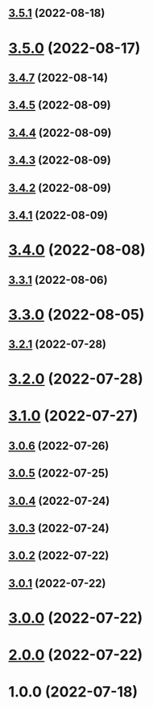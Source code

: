 ## [3.5.1](https://github.com/tesalate/tesalate-processor/compare/v3.5.0...v3.5.1) (2022-08-18)

# [3.5.0](https://github.com/tesalate/tesalate-processor/compare/v3.4.7...v3.5.0) (2022-08-17)

## [3.4.7](https://github.com/tesalate/tesalate-processor/compare/v3.4.6...v3.4.7) (2022-08-14)

## [3.4.5](https://github.com/tesalate/tesalate-processor/compare/v3.4.4...v3.4.5) (2022-08-09)

## [3.4.4](https://github.com/tesalate/tesalate-processor/compare/v3.4.3...v3.4.4) (2022-08-09)

## [3.4.3](https://github.com/tesalate/tesalate-processor/compare/v3.4.2...v3.4.3) (2022-08-09)

## [3.4.2](https://github.com/tesalate/tesalate-processor/compare/v3.4.1...v3.4.2) (2022-08-09)

## [3.4.1](https://github.com/tesalate/tesalate-processor/compare/v3.4.0...v3.4.1) (2022-08-09)

# [3.4.0](https://github.com/tesalate/tesalate-processor/compare/v3.3.1...v3.4.0) (2022-08-08)

## [3.3.1](https://github.com/tesalate/tesalate-processor/compare/v3.3.0...v3.3.1) (2022-08-06)

# [3.3.0](https://github.com/tesalate/tesalate-processor/compare/v3.2.1...v3.3.0) (2022-08-05)

## [3.2.1](https://github.com/tesalate/tesalate-processor/compare/v3.2.0...v3.2.1) (2022-07-28)

# [3.2.0](https://github.com/tesalate/tesalate-processor/compare/v3.1.0...v3.2.0) (2022-07-28)

# [3.1.0](https://github.com/tesalate/tesalate-processor/compare/v3.0.6...v3.1.0) (2022-07-27)

## [3.0.6](https://github.com/tesalate/tesalate-processor/compare/v3.0.5...v3.0.6) (2022-07-26)

## [3.0.5](https://github.com/tesalate/tesalate-processor/compare/v3.0.4...v3.0.5) (2022-07-25)

## [3.0.4](https://github.com/tesalate/tesalate-processor/compare/v3.0.3...v3.0.4) (2022-07-24)

## [3.0.3](https://github.com/tesalate/tesalate-processor/compare/v3.0.2...v3.0.3) (2022-07-24)

## [3.0.2](https://github.com/tesalate/tesalate-processor/compare/v3.0.1...v3.0.2) (2022-07-22)

## [3.0.1](https://github.com/tesalate/tesalate-processor/compare/v3.0.0...v3.0.1) (2022-07-22)

# [3.0.0](https://github.com/tesalate/tesalate-processor/compare/v2.0.0...v3.0.0) (2022-07-22)

# [2.0.0](https://github.com/tesalate/tesalate-processor/compare/v1.0.0...v2.0.0) (2022-07-22)

# 1.0.0 (2022-07-18)
